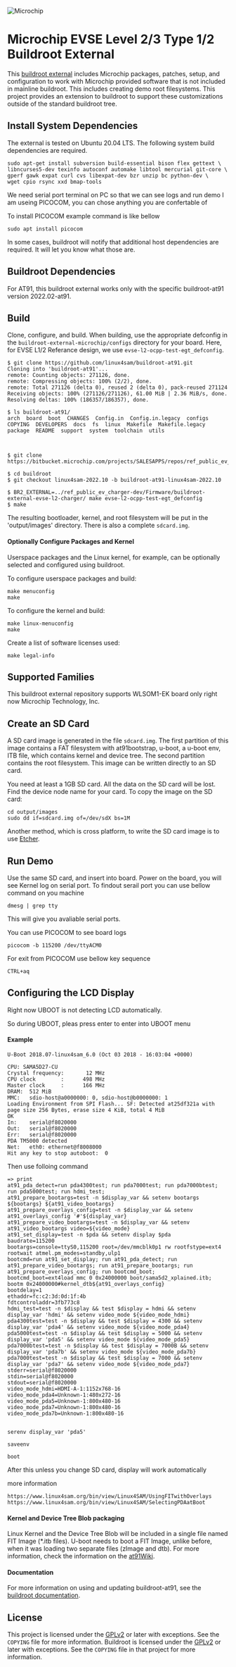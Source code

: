 ![Microchip](docs/microchip_logo.png)

# Microchip EVSE Level 2/3 Type 1/2 Buildroot External

This [buildroot external][1] includes Microchip packages, patches, setup, and
configuration to work with Microchip provided software that is not included in
mainline buildroot.  This includes creating demo root filesystems. This project
provides an extension to buildroot to support these customizations outside of
the standard buildroot tree.


## Install System Dependencies

The external is tested on Ubuntu 20.04 LTS.  The following system build
dependencies are required.

    sudo apt-get install subversion build-essential bison flex gettext \
    libncurses5-dev texinfo autoconf automake libtool mercurial git-core \
    gperf gawk expat curl cvs libexpat-dev bzr unzip bc python-dev \
    wget cpio rsync xxd bmap-tools
   
We need serial port terminal on PC so that we can see logs and run demo 
I am useing PICOCOM, you can chose anything you are confertable of 

To install PICOCOM example command is like bellow 
    
    sudo apt install picocom

In some cases, buildroot will notify that additional host dependencies are
required.  It will let you know what those are.


## Buildroot Dependencies

For AT91, this buildroot external works only with the specific buildroot-at91
version 2022.02-at91.


## Build

Clone, configure, and build.  When building, use the appropriate defconfig in
the `buildroot-external-microchip/configs` directory for your board.
Here, for EVSE L1/2 Referance design, we use `evse-l2-ocpp-test-egt_defconfig`.

    $ git clone https://github.com/linux4sam/buildroot-at91.git
    Cloning into 'buildroot-at91'...
    remote: Counting objects: 271126, done.
    remote: Compressing objects: 100% (2/2), done.
    remote: Total 271126 (delta 0), reused 2 (delta 0), pack-reused 271124
    Receiving objects: 100% (271126/271126), 61.00 MiB | 2.36 MiB/s, done.
    Resolving deltas: 100% (186357/186357), done.

    $ ls buildroot-at91/
    arch  board  boot  CHANGES  Config.in  Config.in.legacy  configs  COPYING  DEVELOPERS  docs  fs  linux  Makefile  Makefile.legacy  package  README  support  system  toolchain  utils



    $ git clone https://bitbucket.microchip.com/projects/SALESAPPS/repos/ref_public_ev_charger/

    $ cd buildroot
    $ git checkout linux4sam-2022.10 -b buildroot-at91-linux4sam-2022.10

    $ BR2_EXTERNAL=../ref_public_ev_charger-dev/Firmware/buildroot-external-evse-l2-charger/ make evse-l2-ocpp-test-egt_defconfig
    $ make

The resulting bootloader, kernel, and root filesystem will be put in the
'output/images' directory.  There is also a complete `sdcard.img`.

#### Optionally Configure Packages and Kernel

Userspace packages and the Linux kernel, for example, can be optionally selected
and configured using buildroot.

To configure userspace packages and build:

    make menuconfig
    make


To configure the kernel and build:

    make linux-menuconfig
    make


Create a list of software licenses used:

    make legal-info

## Supported Families

This buildroot external repository supports WLSOM1-EK board only right now 
Microchip Technology, Inc.


## Create an SD Card

A SD card image is generated in the file `sdcard.img`.  The first partition of
this image contains a FAT filesystem with at91bootstrap, u-boot, a u-boot env,
ITB file, which contains kernel and device tree. The second partition contains
the root filesystem. This image can be written directly to an SD card.

You need at least a 1GB SD card. All the data on the SD card will be
lost. Find the device node name for your card.  To copy the image on the SD
card:

    cd output/images
    sudo dd if=sdcard.img of=/dev/sdX bs=1M

Another method, which is cross platform, to write the SD card image is to use
[Etcher][5].

## Run Demo
Use the same SD card, and insert into board. Power on the board, you will see Kernel
log on serial port. 
To findout serail port you can use bellow command on you machine
    
    dmesg | grep tty

This will give you avaliable serial ports. 

You can use PICOCOM to see board logs 
    
    picocom -b 115200 /dev/ttyACM0

For exit from PICOCOM use bellow key sequence
    
    CTRL+aq

## Configuring the LCD Display

Right now UBOOT is not detecting LCD automatically.

So during UBOOT, pleas press enter to enter into UBOOT menu

#### Example 
    
    U-Boot 2018.07-linux4sam_6.0 (Oct 03 2018 - 16:03:04 +0000)

    CPU: SAMA5D27-CU
    Crystal frequency:       12 MHz
    CPU clock        :      498 MHz
    Master clock     :      166 MHz
    DRAM:  512 MiB
    MMC:   sdio-host@a0000000: 0, sdio-host@b0000000: 1
    Loading Environment from SPI Flash... SF: Detected at25df321a with page size 256 Bytes, erase size 4 KiB, total 4 MiB
    OK
    In:    serial@f8020000
    Out:   serial@f8020000
    Err:   serial@f8020000
    PDA TM5000 detected
    Net:   eth0: ethernet@f8008000
    Hit any key to stop autoboot:  0

Then use folloing command 
    
    => print
    at91_pda_detect=run pda4300test; run pda7000test; run pda7000btest; run pda5000test; run hdmi_test;
    at91_prepare_bootargs=test -n $display_var && setenv bootargs ${bootargs} ${at91_video_bootargs}
    at91_prepare_overlays_config=test -n $display_var && setenv at91_overlays_config '#'${display_var}
    at91_prepare_video_bootargs=test -n $display_var && setenv at91_video_bootargs video=${video_mode}
    at91_set_display=test -n $pda && setenv display $pda
    baudrate=115200
    bootargs=console=ttyS0,115200 root=/dev/mmcblk0p1 rw rootfstype=ext4 rootwait atmel.pm_modes=standby,ulp1
    bootcmd=run at91_set_display; run at91_pda_detect; run at91_prepare_video_bootargs; run at91_prepare_bootargs; run at91_prepare_overlays_config; run bootcmd_boot;
    bootcmd_boot=ext4load mmc 0 0x24000000 boot/sama5d2_xplained.itb; bootm 0x24000000#kernel_dtb${at91_overlays_config}
    bootdelay=1
    ethaddr=fc:c2:3d:0d:1f:4b
    fdtcontroladdr=3fb773c8
    hdmi_test=test -n $display && test $display = hdmi && setenv display_var 'hdmi' && setenv video_mode ${video_mode_hdmi}
    pda4300test=test -n $display && test $display = 4300 && setenv display_var 'pda4' && setenv video_mode ${video_mode_pda4}
    pda5000test=test -n $display && test $display = 5000 && setenv display_var 'pda5' && setenv video_mode ${video_mode_pda5}
    pda7000btest=test -n $display && test $display = 7000B && setenv display_var 'pda7b' && setenv video_mode ${video_mode_pda7b}
    pda7000test=test -n $display && test $display = 7000 && setenv display_var 'pda7' && setenv video_mode ${video_mode_pda7}
    stderr=serial@f8020000
    stdin=serial@f8020000
    stdout=serial@f8020000
    video_mode_hdmi=HDMI-A-1:1152x768-16
    video_mode_pda4=Unknown-1:480x272-16
    video_mode_pda5=Unknown-1:800x480-16
    video_mode_pda7=Unknown-1:800x480-16
    video_mode_pda7b=Unknown-1:800x480-16 


    serenv display_var 'pda5'

    saveenv 

    boot

After this unless you change SD card, display will work automatically 

more information 
    
    https://www.linux4sam.org/bin/view/Linux4SAM/UsingFITwithOverlays
    https://www.linux4sam.org/bin/view/Linux4SAM/SelectingPDAatBoot


#### Kernel and Device Tree Blob packaging

Linux Kernel and the Device Tree Blob will be included in a single file
named FIT Image (*.itb files). U-boot needs to boot a FIT Image, unlike before,
when it was loading two separate files (zImage and dtb).
For more information, check the information on the [at91Wiki][7].

#### Documentation

For more information on using and updating buildroot-at91, see the [buildroot
documentation][3].



## License

This project is licensed under the [GPLv2][2] or later with exceptions.  See the
`COPYING` file for more information.  Buildroot is licensed under the [GPLv2][2]
or later with exceptions. See the `COPYING` file in that project for more
information.


[1]: https://buildroot.org/downloads/manual/manual.html#outside-br-custom
[2]: https://www.gnu.org/licenses/old-licenses/gpl-2.0.en.html
[3]: https://buildroot.org/docs.html
[4]: https://www.linux4sam.org/bin/view/Linux4SAM/SDCardBootNotice
[5]: https://etcher.io/
[6]: https://www.linux4sam.org/bin/view/Linux4SAM/PDADetectionAtBoot
[7]: https://www.linux4sam.org/bin/view/Linux4SAM/UsingFITwithOverlays
[8]: https://github.com/polarfire-soc/polarfire-soc-documentation
[9]: https://mi-v-ecosystem.github.io/redirects/asymmetric-multiprocessing_amp
[10]: https://bztsrc.gitlab.io/usbimager/
[11]: https://mi-v-ecosystem.github.io/redirects/booting-from-qspi_booting-from-qspi
[12]: https://mi-v-ecosystem.github.io/redirects/boards-mpfs-generic-updating-mpfs-kit
[13]: https://github.com/polarfire-soc/icicle-kit-reference-design/releases
[14]: https://github.com/linux4microchip/buildroot-external-microchip/releases/tag/linux4microchip%2Bfpga-2022.11
